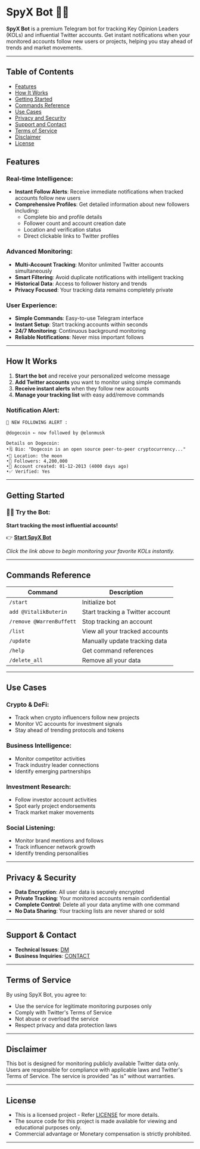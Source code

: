 # SpyX Bot 🕵️‍♂️

**SpyX Bot** is a premium Telegram bot for tracking Key Opinion Leaders (KOLs) and influential Twitter accounts. Get instant notifications when your monitored accounts follow new users or projects, helping you stay ahead of trends and market movements.

---
## Table of Contents
- [Features](#features)
- [How It Works](#how-it-works)
- [Getting Started](#getting-started)
- [Commands Reference](#commands-reference)
- [Use Cases](#use-cases)
- [Privacy and Security](#privacy-and-security)
- [Support and Contact](#support-and-contact)
- [Terms of Service](#terms-of-service)
- [Disclaimer](#disclaimer)
- [License](#license)

## Features

### Real-time Intelligence:
- **Instant Follow Alerts**: Receive immediate notifications when tracked accounts follow new users
- **Comprehensive Profiles**: Get detailed information about new followers including:
  - Complete bio and profile details
  - Follower count and account creation date
  - Location and verification status
  - Direct clickable links to Twitter profiles

### Advanced Monitoring:
- **Multi-Account Tracking**: Monitor unlimited Twitter accounts simultaneously
- **Smart Filtering**: Avoid duplicate notifications with intelligent tracking
- **Historical Data**: Access to follower history and trends
- **Privacy Focused**: Your tracking data remains completely private

### User Experience:
- **Simple Commands**: Easy-to-use Telegram interface
- **Instant Setup**: Start tracking accounts within seconds
- **24/7 Monitoring**: Continuous background monitoring
- **Reliable Notifications**: Never miss important follows

---

## How It Works

1. **Start the bot** and receive your personalized welcome message
2. **Add Twitter accounts** you want to monitor using simple commands
3. **Receive instant alerts** when they follow new accounts
4. **Manage your tracking list** with easy add/remove commands

### Notification Alert:
```
🚨 NEW FOLLOWING ALERT :

@dogecoin ← now followed by @elonmusk

Details on Dogecoin:
•🗒 Bio: "Dogecoin is an open source peer-to-peer cryptocurrency..."
•📍 Location: the moon  
•👥 Followers: 4,200,000
•📅 Account created: 01-12-2013 (4000 days ago)
•✅ Verified: Yes

```

---

## Getting Started

### 👨‍💻 Try the Bot:

**Start tracking the most influential accounts!**

👉 **[Start SpyX Bot](https://t.me/KOL_SpyX_BOT)** 

*Click the link above to begin monitoring your favorite KOLs instantly.*

---

## Commands Reference

| Command | Description |
|---------|-------------|
| `/start` | Initialize bot |
| `add @VitalikButerin` | Start tracking a Twitter account |
| `/remove @WarrenBuffett` | Stop tracking an account |
| `/list` | View all your tracked accounts |
| `/update` | Manually update tracking data | 
| `/help` | Get command references |
| `/delete_all` | Remove all your data |

---

## Use Cases

### Crypto & DeFi:
- Track when crypto influencers follow new projects
- Monitor VC accounts for investment signals
- Stay ahead of trending protocols and tokens

### Business Intelligence:
- Monitor competitor activities
- Track industry leader connections
- Identify emerging partnerships

### Investment Research:
- Follow investor account activities
- Spot early project endorsements
- Track market maker movements

### Social Listening:
- Monitor brand mentions and follows
- Track influencer network growth
- Identify trending personalities

---

## Privacy & Security

- **Data Encryption**: All user data is securely encrypted
- **Private Tracking**: Your monitored accounts remain confidential
- **Complete Control**: Delete all your data anytime with one command
- **No Data Sharing**: Your tracking lists are never shared or sold

---

## Support & Contact

- **Technical Issues**: [DM](https://t.me/its_bk13)
- **Business Inquiries**: [CONTACT](mailto:barathsrini13@gmail.com)

---

## Terms of Service

By using SpyX Bot, you agree to:
- Use the service for legitimate monitoring purposes only
- Comply with Twitter's Terms of Service
- Not abuse or overload the service
- Respect privacy and data protection laws

---

## Disclaimer

This bot is designed for monitoring publicly available Twitter data only. Users are responsible for compliance with applicable laws and Twitter's Terms of Service. The service is provided "as is" without warranties.

---

## License

- This is a licensed project - Refer [LICENSE](LICENSE) for more details.
- The source code for this project is made available for viewing and educational purposes only.
- Commercial advantage or Monetary compensation is strictly prohibited.
---
